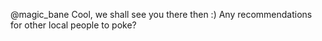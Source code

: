 @magic_bane Cool, we shall see you there then :) Any recommendations for other local people to poke?